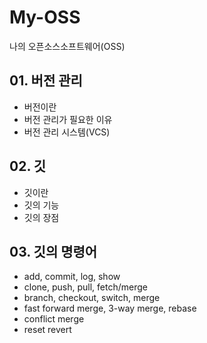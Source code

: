 # My-OSS
나의 오픈소스소프트웨어(OSS)

## 01. 버전 관리
- 버전이란
- 버전 관리가 필요한 이유
- 버전 관리 시스템(VCS)

## 02. 깃
- 깃이란
- 깃의 기능
- 깃의 장점

## 03. 깃의 명령어
- add, commit, log, show
- clone, push, pull, fetch/merge
- branch, checkout, switch, merge
- fast forward merge, 3-way merge, rebase
- conflict merge
- reset revert
